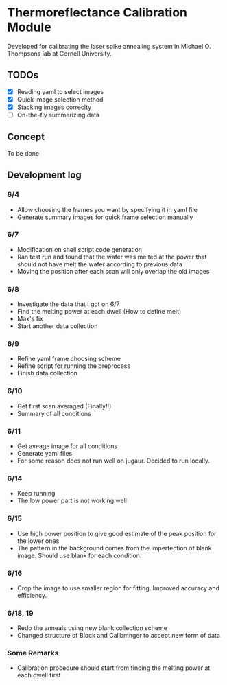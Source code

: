 # Thermoreflectance Calibration Module
Developed for calibrating the laser spike annealing system in Michael O. Thompsons lab at Cornell University.

## TODOs
- [x] Reading yaml to select images
- [x] Quick image selection method
- [x] Stacking images correclty
- [ ] On-the-fly summerizing data

## Concept
To be done

## Development log

### 6/4
* Allow choosing the frames you want by specifying it in yaml file
* Generate summary images for quick frame selection manually

### 6/7 
* Modification on shell script code generation
* Ran test run and found that the wafer was melted at the power that should not have melt the wafer according to previous data
* Moving the position after each scan will only overlap the old images

### 6/8 
* Investigate the data that I got on 6/7
* Find the melting power at each dwell (How to define melt)
* Max's fix 
* Start another data collection

### 6/9
* Refine yaml frame choosing scheme
* Refine script for running the preprocess
* Finish data collection

### 6/10
* Get first scan averaged (Finally!!)
* Summary of all conditions

### 6/11
* Get aveage image for all conditions
* Generate yaml files 
* For some reason does not run well on jugaur. Decided to run locally.

### 6/14
* Keep running
* The low power part is not working well

### 6/15
* Use high power position to give good estimate of the peak position for the lower ones
* The pattern in the background comes from the imperfection of blank image. Should use blank for each condition.

### 6/16
* Crop the image to use smaller region for fitting. Improved accuracy and efficiency.

### 6/18, 19
* Redo the anneals using new blank collection scheme
* Changed structure of Block and Calibmnger to accept new form of data


### Some Remarks
* Calibration procedure should start from finding the melting power at each dwell first
